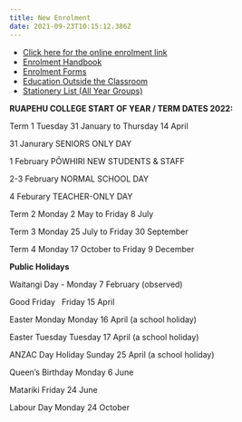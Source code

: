```yaml
---
title: New Enrolment
date: 2021-09-23T10:15:12.386Z
---
```

* [Click here for the online enrolment link](https://kamar.ruapehu.school.nz/index.php/enrolment)
* [Enrolment Handbook](http://c1940652.r52.cf0.rackcdn.com/5bda1048ff2a7c39a80001f0/Enrollment-Handbook-Ruapehu-College.pdf)
* [Enrolment Forms](https://res.cloudinary.com/ruapehu-college/image/upload/v1624311762/new_enrolment_form_2021_gki9ue.pdf)
* [Education Outside the Classroom ](https://res.cloudinary.com/ruapehu-college/image/upload/v1632353833/Ruapehu_College_EOTC_Form_dlg7ir.pdf)
* [Stationery List  (All Year Groups)](https://res.cloudinary.com/ruapehu-college/image/upload/v1641962989/Stationery_Requirements_yr_9_10_11_12_13_for_2022_qe5bwn.pdf)

**RUAPEHU COLLEGE START OF YEAR / TERM DATES 2022:**

Term 1   Tuesday 31 January	to 		Thursday 14 April

31 Janurary SENIORS ONLY DAY  

1 February PÕWHIRI NEW STUDENTS & STAFF

2-3 February NORMAL SCHOOL DAY

4 Feburary TEACHER-ONLY DAY

Term 2   Monday 2 May		to		Friday 8 July

Term 3   Monday 25 July		to		Friday 30 September

Term 4   Monday 17 October	to		Friday 9 December

**Public Holidays**

Waitangi Day		-   Monday 7 February (observed)

Good Friday  		    Friday 15 April

Easter Monday	    Monday 16 April  (a school holiday)

Easter Tuesday Tuesday 17 April  (a school holiday)

ANZAC Day Holiday    Sunday 25 April  (a school holiday)

Queen’s Birthday 	    Monday 6 June

Matariki                        Friday 24 June

Labour Day		    Monday 24 October
